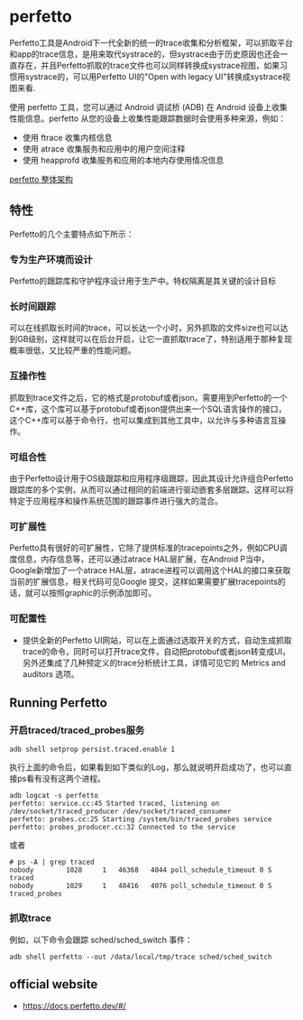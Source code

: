 # perfetto

Perfetto工具是Android下一代全新的统一的trace收集和分析框架，可以抓取平台和app的trace信息，是用来取代systrace的，但systrace由于历史原因也还会一直存在，并且Perfetto抓取的trace文件也可以同样转换成systrace视图，如果习惯用systrace的，可以用Perfetto UI的"Open with legacy UI"转换成systrace视图来看.

使用 perfetto 工具，您可以通过 Android 调试桥 (ADB) 在 Android 设备上收集性能信息。perfetto 从您的设备上收集性能跟踪数据时会使用多种来源，例如：

* 使用 ftrace 收集内核信息
* 使用 atrace 收集服务和应用中的用户空间注释
* 使用 heapprofd 收集服务和应用的本地内存使用情况信息

[perfetto 整体架构](./res/perfetto-stack.png)

## 特性

Perfetto的几个主要特点如下所示：

### 专为生产环境而设计

Perfetto的跟踪库和守护程序设计用于生产中。特权隔离是其关键的设计目标

### 长时间跟踪

可以在线抓取长时间的trace，可以长达一个小时，另外抓取的文件size也可以达到GB级别，这样就可以在后台开启，让它一直抓取trace了，特别适用于那种复现概率很低，又比较严重的性能问题。

### 互操作性

抓取到trace文件之后，它的格式是protobuf或者json，需要用到Perfetto的一个C++库，这个库可以基于protobuf或者json提供出来一个SQL语言操作的接口，这个C++库可以基于命令行，也可以集成到其他工具中，以允许与多种语言互操作。

### 可组合性

由于Perfetto设计用于OS级跟踪和应用程序级跟踪，因此其设计允许组合Perfetto跟踪库的多个实例，从而可以通过相同的前端进行驱动嵌套多层跟踪。这样可以将特定于应用程序和操作系统范围的跟踪事件进行强大的混合。

### 可扩展性

Perfetto具有很好的可扩展性，它除了提供标准的tracepoints之外，例如CPU调度信息，内存信息等，还可以通过atrace HAL层扩展，在Android P当中，Google新增加了一个atrace HAL层，atrace进程可以调用这个HAL的接口来获取当前的扩展信息，相关代码可见Google 提交，这样如果需要扩展tracepoints的话，就可以按照graphic的示例添加即可。

### 可配置性

* 提供全新的Perfetto UI网站，可以在上面通过选取开关的方式，自动生成抓取trace的命令，同时可以打开trace文件，自动把protobuf或者json转变成UI，另外还集成了几种预定义的trace分析统计工具，详情可见它的 Metrics and auditors 选项。

##  Running Perfetto

### 开启traced/traced_probes服务

```
adb shell setprop persist.traced.enable 1
```

执行上面的命令后，如果看到如下类似的Log，那么就说明开启成功了，也可以直接ps看有没有这两个进程。

```
adb logcat -s perfetto
perfetto: service.cc:45 Started traced, listening on /dev/socket/traced_producer /dev/socket/traced_consumer
perfetto: probes.cc:25 Starting /system/bin/traced_probes service
perfetto: probes_producer.cc:32 Connected to the service
```

或者

```
# ps -A | grep traced
nobody        1028     1   46368   4044 poll_schedule_timeout 0 S traced
nobody        1029     1   48416   4076 poll_schedule_timeout 0 S traced_probes
```

### 抓取trace

例如，以下命令会跟踪 sched/sched_switch 事件：

```
adb shell perfetto --out /data/local/tmp/trace sched/sched_switch
```


## official website

* https://docs.perfetto.dev/#/